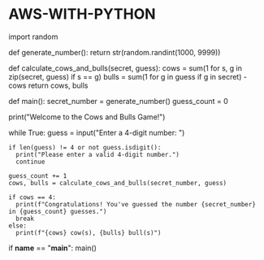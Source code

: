 # AWS-WITH-PYTHON
import random

def generate_number():
  return str(random.randint(1000, 9999))

def calculate_cows_and_bulls(secret, guess):
  cows = sum(1 for s, g in zip(secret, guess) if s == g)
  bulls = sum(1 for g in guess if g in secret) - cows
  return cows, bulls

def main():
  secret_number = generate_number()
  guess_count = 0

  print("Welcome to the Cows and Bulls Game!")
  
  while True:
    guess = input("Enter a 4-digit number: ")
    
    if len(guess) != 4 or not guess.isdigit():
      print("Please enter a valid 4-digit number.")
      continue
    
    guess_count += 1
    cows, bulls = calculate_cows_and_bulls(secret_number, guess)
    
    if cows == 4:
      print(f"Congratulations! You've guessed the number {secret_number} in {guess_count} guesses.")
      break
    else:
      print(f"{cows} cow(s), {bulls} bull(s)")

if __name__ == "__main__":
  main()
